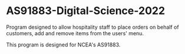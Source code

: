 # AS91883-Digital-Science-2022
Program designed to allow hospitality staff to place orders on behalf of customers, add and remove items from the users' menu.

This program is designed for NCEA's AS91883.